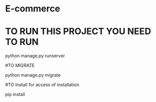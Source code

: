 # E-commerce

# TO RUN THIS PROJECT YOU NEED TO RUN 

python manage.py runserver

#TO MIGRATE

python manage.py migrate

#TO Install for access of installation

pip install
